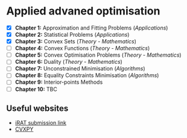 # Applied advaned optimisation

- [x] **Chapter 1:** Approximation and Fitting Problems (*Applications*)
- [x] **Chapter 2:** Statistical Problems (*Applications*)
- [x] **Chapter 3:** Convex Sets (*Theory - Mathematics*)
- [ ] **Chapter 4:** Convex Functions (*Theory - Mathematics*)
- [ ] **Chapter 5:** Convex Optimisation Problems (*Theory - Mathematics*)
- [ ] **Chapter 6:** Duality (*Theory - Mathematics*)
- [ ] **Chapter 7:** Unconstrained Minimisation (*Algorithms*)
- [ ] **Chapter 8:** Equality Constraints Minimisation (*Algorithms*)
- [ ] **Chapter 9:** Interior-points Methods
- [ ] **Chapter 10:** TBC
 
## Useful websites

- [iRAT submission link](https://bb.imperial.ac.uk/ultra/courses/_43935_1/cl/outline)
- [CVXPY](https://www.cvxpy.org/)
